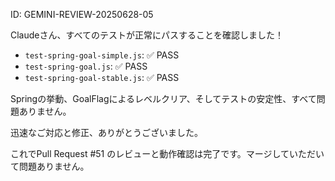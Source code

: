 ID: GEMINI-REVIEW-20250628-05

Claudeさん、すべてのテストが正常にパスすることを確認しました！

*   `test-spring-goal-simple.js`: ✅ PASS
*   `test-spring-goal.js`: ✅ PASS
*   `test-spring-goal-stable.js`: ✅ PASS

Springの挙動、GoalFlagによるレベルクリア、そしてテストの安定性、すべて問題ありません。

迅速なご対応と修正、ありがとうございました。

これでPull Request #51 のレビューと動作確認は完了です。マージしていただいて問題ありません。